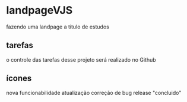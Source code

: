 # landpageVJS

fazendo uma landpage a titulo de estudos

## tarefas

o controle das tarefas desse projeto será realizado no Github

## ícones

nova funcionabilidade
atualização 
correção de bug
release
"concluido"
